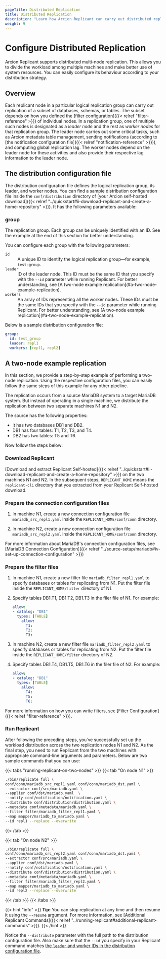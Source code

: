 ```yaml
---
pageTitle: Distributed Replication
title: Distributed Replication
description: "Learn how Arcion Replicant can carry out distributed replication across multiple nodes. We have a hands-on example walking you through the whole process."
weight: 9
---
```


# Configure Distributed Replication
Arcion Replicant supports distributed multi-node replication. This allows you to divide the workload among multiple machines and make better use of system resources. You can easily configure its behaviour according to your distribution strategy. 

## Overview
Each replicant node in a particular logical replication group can carry out replication of a subset of databases, schemas, or tables. The subset depends on how you defined the [filter configuration]({{< relref "filter-reference" >}}) of individual nodes. In a replication group, one of multiple such nodes is designated as a _leader node_ and the rest as _worker nodes_ for that replication group. The leader node carries out some critical tasks, such as Arcion metadata table management, sending notifications (according to [the notification configuration file]({{< relref "notification-reference" >}})), and computing global replication lag. The worker nodes depend on the leader node for these activities and also provide their respective lag information to the leader node.

## The distribution configuration file
The distribution configuration file defines the logical replication group, its leader, and worker nodes. You can find a sample distribution configuration file inside the `conf/distribution` directory of [your Arcion self-hosted download]({{< relref "../quickstart#ii-download-replicant-and-create-a-home-repository" >}}). It has the following parameters available:

### group
The replication group. Each group can be uniquely identified with an ID. See the example at the end of this section for better understanding.

You can configure each group with the following parameters:

<dl class="dl-indent">
<dt><code>id</code></dt>
<dd> 
A unique ID to identify the logical replication group—for example, <code>test-group</code>.
</dd>

<dt><code>leader</code></dt> 
<dd>
ID of the leader node. This ID must be the same ID that you specify with the <code>--id</code> parameter while running Replicant. For better understanding, see [A two-node example replication](#a-two-node-example-replication).
</dd>

<dt><code>workers</code></dt> 
<dd>
An array of IDs representing all the worker nodes. These IDs must be the same IDs that you specify with the <code>--id</code> parameter while running Replicant. For better understanding, see [A two-node example replication](#a-two-node-example-replication).
</dd>

</dl>

Below is a sample distribution configuration file:

```YAML
group:
  id: test_group
  leader: repl1
  workers: [repl1, repl2]
```

## A two-node example replication
In this section, we provide a step-by-step example of performing a two-node replication. Using the respective configuration files, you can easily follow the same steps of this example for any other pipeline. 

The replication occurs from a source MariaDB system to a target MariaDB system. But instead of operating in a single machine, we distribute the replication between two separate machines N1 and N2.

The source has the following properties:

- It has two databases DB1 and DB2.
- DB1 has four tables: T1, T2, T3, and T4.
- DB2 has two tables: T5 and T6.

Now follow the steps below:

### Download Replicant
[Download and extract Replicant Self-hosted]({{< relref "../quickstart#ii-download-replicant-and-create-a-home-repository" >}}) on the two machines N1 and N2. In the subsequent steps, `REPLICANT_HOME` means the `replicant-cli` directory that you extracted from your Replicant Self-hosted download.

### Prepare the connection configuration files

1. In machine N1, create a new connection configuration file `mariadb_src_repl1.yaml` inside the `REPLICANT_HOME/conf/conn` directory.
 
2. In machine N2, create a new connection configuration file `mariadb_src_repl2.yaml` inside the `REPLICANT_HOME/conf/conn` directory.

For more information about MariaDB's connection configuration files, see [MariaDB Connection Configuration]({{< relref "../source-setup/mariadb#iv-set-up-connection-configuration" >}})

### Prepare the filter files
1. In machine N1, create a new filter file `mariadb_filter_repl1.yaml` to specify databases or tables for replicating from N1. Put the filter file inside the `REPLICANT_HOME/filter` directory of N1.

2. Specify tables DB1.T1, DB1.T2, DB1.T3 in the filer file of N1. For example:

    ```YAML
    allow:
    - catalog: "DB1"
      types: [TABLE]
        allow:
          T1:
          T2:
          T3:
    ```

3. In machine N2, create a new filter file `mariadb_filter_repl2.yaml` to specify databases or tables for replicating from N2. Put the filter file inside the `REPLICANT_HOME/filter` directory of N2.

4. Specify tables DB1.T4, DB1.T5, DB1.T6 in the filer file of N2. For example:

    ```YAML
    allow:
    - catalog: "DB1"
      types: [TABLE]
        allow:
          T4:
          T5:
          T6:
    ```
For more information on how you can write filters, see [Filter Configuration]({{< relref "filter-reference" >}}).

### Run Replicant
After following the preceding steps, you've successfully set up the workload distribution across the two replication nodes N1 and N2. As the final step, you need to run Replicant from the two machines with appropriate command-line arguments and parameters. Below are two sample commands that you can use:

{{< tabs "running-replicant-on-two-nodes" >}}
{{< tab "On node N1" >}}
```BASH
./bin/replicate full \
conf/conn/mariadb_src_repl1.yaml conf/conn/mariadb_dst.yaml \
--extractor conf/src/mariadb.yaml \
--applier conf/dst/mariadb.yaml  \
--notify conf/notification/notification.yaml \
--distribute conf/distribution/distribution.yaml \
--metadata conf/metadata/mariadb.yaml \
--filter filter/mariadb_filter_repl1.yaml \
--map mapper/mariadb_to_mariadb.yaml \
--id repl1 --replace --overwrite
```
{{< /tab >}}

{{< tab "On node N2" >}}
```BASH
./bin/replicate full \
conf/conn/mariadb_src_repl2.yaml conf/conn/mariadb_dst.yaml \
--extractor conf/src/mariadb.yaml \
--applier conf/dst/mariadb.yaml \
--notify conf/notification/notification.yaml \
--distribute conf/distribution/distribution.yaml \
--metadata conf/metadata/mariadb.yaml \
--filter filter/mariadb_filter_repl2.yaml \
--map mapper/mariadb_to_mariadb.yaml \
--id repl2 --replace --overwrite
```
{{< /tab >}}
{{< /tabs >}}

{{< hint "info" >}}
**Tip:** You can stop replication at any time and then resume it using the `--resume` argument. For more information, see [Additional Replicant Commands]({{< relref "../running-replicant#additional-replicant-commands" >}}).
{{< /hint >}}

Notice the `--distribute` parameter with the full path to the distribution configuration file. Also make sure that the `--id` you specify in your Replicant command matches [the `leader` and worker IDs in the distribution configuration file](#group).




